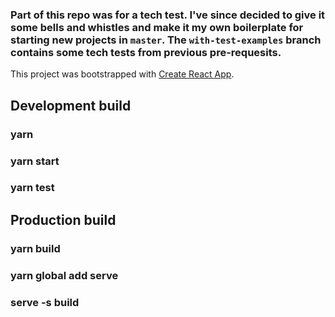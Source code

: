 ### Part of this repo was for a tech test. I've since decided to give it some bells and whistles and make it my own boilerplate for starting new projects in `master`. The `with-test-examples` branch contains some tech tests from previous pre-requesits.

This project was bootstrapped with [Create React App](https://github.com/facebook/create-react-app).

## Development build

### yarn
### yarn start
### yarn test


## Production build

### yarn build
### yarn global add serve
### serve -s build


